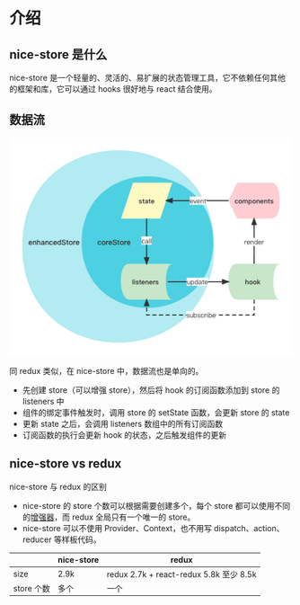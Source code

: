 # 介绍

## nice-store 是什么

nice-store 是一个轻量的、灵活的、易扩展的状态管理工具，它不依赖任何其他的框架和库，它可以通过 hooks 很好地与 react 结合使用。

## 数据流

![img](./process.png)

同 redux 类似，在 nice-store 中，数据流也是单向的。

- 先创建 store（可以增强 store），然后将 hook 的订阅函数添加到 store 的 listeners 中
- 组件的绑定事件触发时，调用 store 的 setState 函数，会更新 store 的 state
- 更新 state 之后，会调用 listeners 数组中的所有订阅函数
- 订阅函数的执行会更新 hook 的状态，之后触发组件的更新

## nice-store vs redux

nice-store 与 redux 的区别

- nice-store 的 store 个数可以根据需要创建多个，每个 store 都可以使用不同的[增强器](/zh-cn/enhancer)，而 redux 全局只有一个唯一的 store。
- nice-store 可以不使用 Provider、Context，也不用写 dispatch、action、reducer 等样板代码。

|            | nice-store | redux                                   |
| ---------- | ---------- | --------------------------------------- |
| size       | 2.9k       | redux 2.7k + react-redux 5.8k 至少 8.5k |
| store 个数 | 多个       | 一个                                    |
